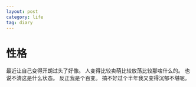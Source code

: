 ```yaml
---
layout: post
category: life
tag: diary
---
```


性格
===

最近让自己变得开朗过头了好像。
人变得比较卖萌比较放荡比较那啥什么的。
也说不清这是什么状态。
反正我是个百变。
搞不好过个半年我又变得沉郁不堪呢。
